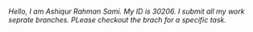 ###### Hello, I am Ashiqur Rahman Sami. My ID is 30206. I submit all my work seprate branches. PLease checkout the brach for a specific task.
